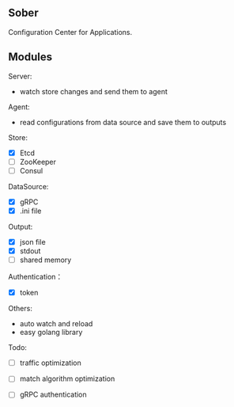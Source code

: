 ## Sober

Configuration Center for Applications.

## Modules

Server:
- watch store changes and send them to agent

Agent:
- read configurations from data source and save them to outputs


Store:

- [x] Etcd
- [ ] ZooKeeper
- [ ] Consul

DataSource:

- [x] gRPC
- [x] .ini file

Output:

- [x] json file
- [x] stdout
- [ ] shared memory

Authentication：

- [x] token

Others:

- auto watch and reload
- easy golang library

Todo:

- [ ] traffic optimization
- [ ] match algorithm optimization
- [ ] gRPC authentication


